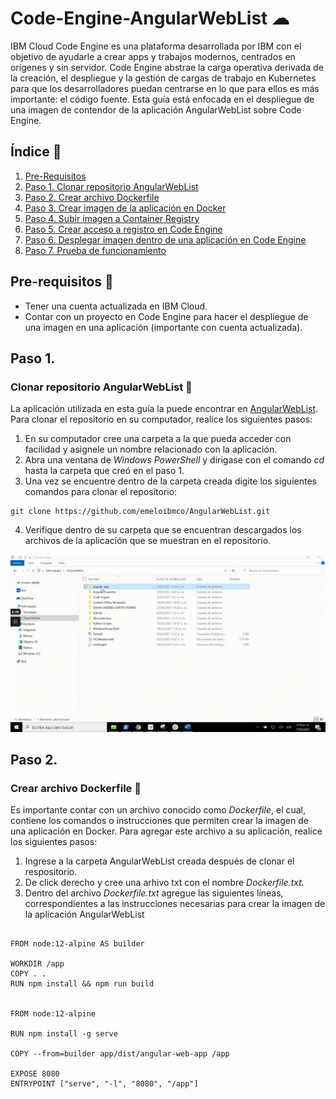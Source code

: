 # Code-Engine-AngularWebList ☁ 
IBM Cloud Code Engine es una plataforma desarrollada por IBM con el objetivo de ayudarle a crear apps y trabajos modernos, centrados en orígenes y sin servidor. Code Engine abstrae la carga operativa derivada de la creación, el despliegue y la gestión de cargas de trabajo en Kubernetes para que los desarrolladores puedan centrarse en lo que para ellos es más importante: el código fuente. Esta guía está enfocada en el despliegue de una imagen de contendor de la aplicación AngularWebList sobre Code Engine.

## Índice  📰
1. [Pre-Requisitos](#Pre-Requisitos-pencil)
2. [Paso 1. Clonar repositorio AngularWebList](#Paso-1)
3. [Paso 2. Crear archivo Dockerfile](#Paso-2)
4. [Paso 3. Crear imagen de la aplicación en Docker](#Paso-3)
5. [Paso 4. Subir imagen a Container Registry](#Paso-4)
6. [Paso 5. Crear acceso a registro en Code Engine](#Paso-5)
7. [Paso 6. Desplegar imagen dentro de una aplicación en Code Engine](#Paso-6)
8. [Paso 7. Prueba de funcionamiento](#Paso-7)

## Pre-requisitos :pencil:
* Tener una cuenta actualizada en IBM Cloud.
* Contar con un proyecto en Code Engine para hacer el despliegue de una imagen en una aplicación (importante con cuenta actualizada).

## Paso 1.
### Clonar repositorio AngularWebList 📁
La aplicación utilizada en esta guía la puede encontrar en  <a href="https://github.com/emeloibmco/AngularWebList"> AngularWebList</a>. Para clonar el repositorio en su computador, realice los siguientes pasos:

1. En su computador cree una carpeta a la que pueda acceder con facilidad y asignele un nombre relacionado con la aplicación.
2. Abra una ventana de *Windows PowerShell* y dirigase con el comando *cd* hasta la carpeta que creó en el paso 1.
3. Una vez se encuentre dentro de la carpeta creada digite los siguientes comandos para clonar el repositorio:
```
git clone https://github.com/emeloibmco/AngularWebList.git
```
4. Verifique dentro de su carpeta que se encuentran descargados los archivos de la aplicación que se muestran en el repositorio.
<p align="center"><img width="600" src="https://github.com/emeloibmco/Code-Engine-AngularWebList-/blob/main/Imagenes/Clonar%20Repositorio.gif"></p>

## Paso 2.
### Crear archivo Dockerfile 📑
Es importante contar con un archivo conocido como *Dockerfile*, el cual, contiene los comandos o instrucciones que permiten crear la imagen de una aplicación en Docker. Para agregar este archivo a su aplicación, realice los siguientes pasos:

1. Ingrese a la carpeta AngularWebList creada después de clonar el respositorio.
2. De click derecho y cree una arhivo txt con el nombre *Dockerfile.txt*.
3. Dentro del archivo *Dockerfile.txt* agregue las siguientes líneas, correspondientes a las instrucciones necesarias para crear la imagen de la aplicación AngularWebList
```

FROM node:12-alpine AS builder

WORKDIR /app
COPY . .
RUN npm install && npm run build


FROM node:12-alpine

RUN npm install -g serve

COPY --from=builder app/dist/angular-web-app /app

EXPOSE 8080
ENTRYPOINT ["serve", "-l", "8080", "/app"]

```

